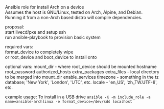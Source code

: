 Ansible role for install Arch on a device  
Assumes the host is GNU/Linux, tested on Arch, Alpine, and Debian.  
Running it from a non-Arch based distro will compile dependencies.

proposal:  
start livecd/pxe and setup ssh  
run ansible-playbook to provision basic system

required vars:  
    format_device to completely wipe  
    or root_device and boot_device to install onto  

optional vars:
    mount_dir - where root_device should be mounted
    hostname
    root_password
    authorized_hosts
    extra_packages
    extra_files - local directory to be merged into mount_dir
    enable_services
    timezone - something in the tz database; 'New York', 'London', 'UTC', etc.
    locale - 'en_US', 'zh_TW.UTF-8', etc.

example usage:
    To install in a USB drive
    `ansible -K -m include_role -a name=ansible-archlinux -e format_device=/dev/sdd localhost`
